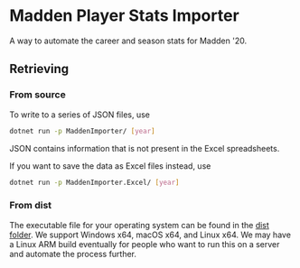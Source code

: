 # Madden Player Stats Importer

A way to automate the career and season stats for Madden '20.

## Retrieving

### From source

To write to a series of JSON files, use

```bash
dotnet run -p MaddenImporter/ [year]
```

JSON contains information that is not present in the Excel spreadsheets.

If you want to save the data as Excel files instead, use

```bash
dotnet run -p MaddenImporter.Excel/ [year]
```

### From dist

The executable file for your operating system can be found in the [dist folder](dist/). We support Windows x64, macOS x64, and Linux x64. We may have a Linux ARM build eventually for people who want to run this on a server and automate the process further.
